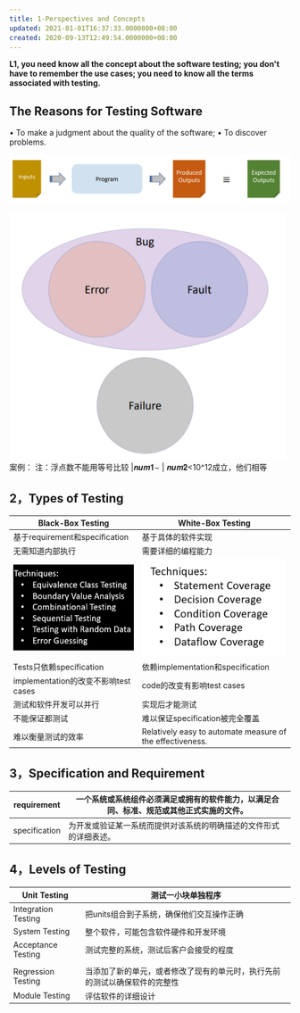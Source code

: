 ```yaml
---
title: 1-Perspectives and Concepts
updated: 2021-01-01T16:37:33.0000000+08:00
created: 2020-09-13T12:49:54.0000000+08:00
---
```


**L1, you need know all the concept about the software testing; you don't have to remember the use cases; you need to know all the terms associated with testing.**
## 
## The Reasons for Testing Software
• To make a judgment about the quality of the software;
• To discover problems.

![image1](../../assets/919ecc918d064c3a951612111453c1d0.png)

![image2](../../assets/5815d3996df545359ccd841653728169.png)
案例：
注：浮点数不能用等号比较
\|𝒏𝒖𝒎𝟏− \| 𝒏𝒖𝒎𝟐\<10^12成立，他们相等

## 2，Types of Testing
| Black-Box Testing                                                                                                                                                                                                                                                            | White-Box Testing                                                                                                                                                                                                           |
|------------------------------------------------------------------------------------------------------------------------------------------------------------------------------------------------------------------------------------------------------------------------------|-----------------------------------------------------------------------------------------------------------------------------------------------------------------------------------------------------------------------------|
| 基于requirement和specification                                                                                                                                                                                                                                               | 基于具体的软件实现                                                                                                                                                                                                          |
| 无需知道内部执行                                                                                                                                                                                                                                                             | 需要详细的编程能力                                                                                                                                                                                                          |
| ![image3](../../assets/d92f49a0e1d6436b843dcacd2470cdfd.png) | ![image4](../../assets/b4df92170b6848558c88beb416704a53.png) |
| Tests只依赖specification                                                                                                                                                                                                                                                     | 依赖implementation和specification                                                                                                                                                                                           |
| implementation的改变不影响test cases                                                                                                                                                                                                                                         | code的改变有影响test cases                                                                                                                                                                                                  |
| 测试和软件开发可以并行                                                                                                                                                                                                                                                       | 实现后才能测试                                                                                                                                                                                                              |
| 不能保证都测试                                                                                                                                                                                                                                                               | 难以保证specification被完全覆盖                                                                                                                                                                                             |
| 难以衡量测试的效率                                                                                                                                                                                                                                                           | Relatively easy to automate measure of the effectiveness.                                                                                                                                                                   |
## 3，Specification and Requirement
| requirement   | 一个系统或系统组件必须满足或拥有的软件能力，以满足合同、标准、规范或其他正式实施的文件。 |
|---------------|------------------------------------------------------------------------------------------|
| specification | 为开发或验证某一系统而提供对该系统的明确描述的文件形式的详细表述。                       |
## 4，Levels of Testing
| Unit Testing        | 测试一小块单独程序                                                         |
|---------------------|----------------------------------------------------------------------------|
| Integration Testing | 把units组合到子系统，确保他们交互操作正确                                  |
| System Testing      | 整个软件，可能包含软件硬件和开发环境                                       |
| Acceptance Testing  | 测试完整的系统，测试后客户会接受的程度                                     |
|                    |                                                                           |
| Regression Testing  | 当添加了新的单元，或者修改了现有的单元时，执行先前的测试以确保软件的完整性 |
| Module Testing      | 评估软件的详细设计                                                         |
